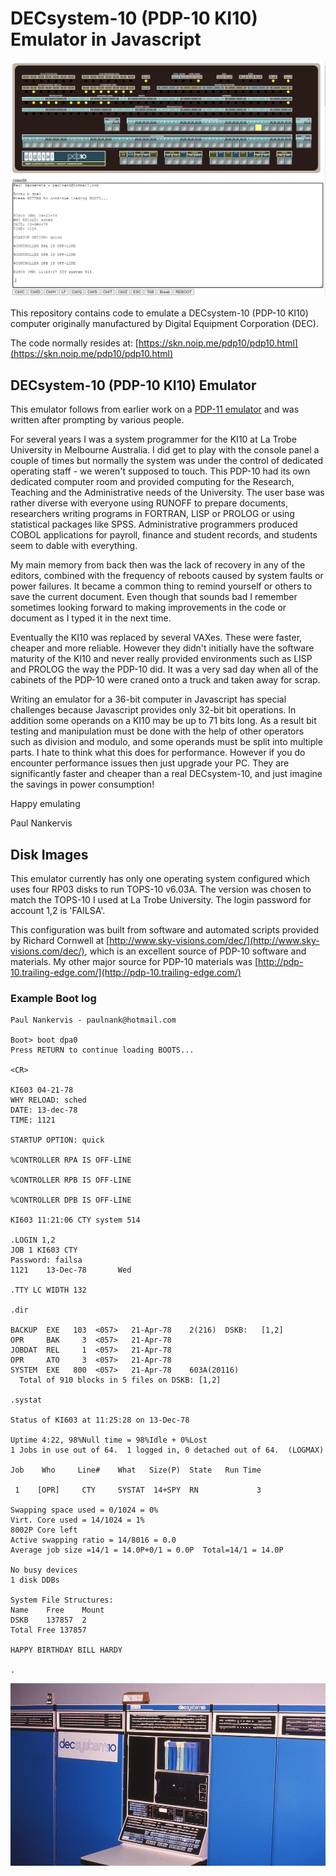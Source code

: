 # DECsystem-10 (PDP-10 KI10) Emulator in Javascript 

![alt text](./assets/pdp10-large.png)

This repository contains code to emulate a DECsystem-10 (PDP-10 KI10) computer originally manufactured by Digital Equipment Corporation (DEC).

The code normally resides at: [https://skn.noip.me/pdp10/pdp10.html](https://skn.noip.me/pdp10/pdp10.html)


## DECsystem-10 (PDP-10 KI10) Emulator

This emulator follows from earlier work on a [PDP-11 emulator](https://skn.noip.me/pdp11/) and was written after prompting by various people.

For several years I was a system programmer for the KI10 at La Trobe University in Melbourne Australia. I did get to play with the console panel a couple of times but normally the system was under the control of dedicated operating staff - we weren't supposed to touch. This PDP-10 had its own dedicated computer room and provided computing for the Research, Teaching and the Administrative needs of the University. The user base was rather diverse with everyone using RUNOFF to prepare documents, researchers writing programs in FORTRAN, LISP or PROLOG or using statistical packages like SPSS. Administrative programmers produced COBOL applications for payroll, finance and student records, and students seem to dable with everything.

My main memory from back then was the lack of recovery in any of the editors, combined with the frequency of reboots caused by system faults or power failures. It became a common thing to remind yourself or others to save the current document. Even though that sounds bad I remember sometimes looking forward to making improvements in the code or document as I typed it in the next time.

Eventually the KI10 was replaced by several VAXes. These were faster, cheaper and more reliable. However they didn't initially have the software maturity of the KI10 and never really provided environments such as LISP and PROLOG the way the PDP-10 did. It was a very sad day when all of the cabinets of the PDP-10 were craned onto a truck and taken away for scrap.

Writing an emulator for a 36-bit computer in Javascript has special challenges because Javascript provides only 32-bit bit operations. In addition some operands on a KI10 may be up to 71 bits long. As a result bit testing and manipulation must be done with the help of other operators such as division and modulo, and some operands must be split into multiple parts. I hate to think what this does for performance. However if you do encounter performance issues then just upgrade your PC. They are significantly faster and cheaper than a real DECsystem-10, and just imagine the savings in power consumption!

Happy emulating

Paul Nankervis



## Disk Images

This emulator currently has only one operating system configured which uses four RP03 disks to run TOPS-10 v6.03A. The version was chosen to match the TOPS-10 I used at La Trobe University. The login password for account 1,2 is 'FAILSA'.

This configuration was built from software and automated scripts provided by Richard Cornwell at [http://www.sky-visions.com/dec/](http://www.sky-visions.com/dec/), which is an excellent source of PDP-10 software and materials. My other major source for PDP-10 materials was [http://pdp-10.trailing-edge.com/](http://pdp-10.trailing-edge.com/)




### Example Boot log


```
Paul Nankervis - paulnank@hotmail.com

Boot> boot dpa0
Press RETURN to continue loading BOOTS...

<CR>

KI603 04-21-78
WHY RELOAD: sched
DATE: 13-dec-78
TIME: 1121

STARTUP OPTION: quick

%CONTROLLER RPA IS OFF-LINE

%CONTROLLER RPB IS OFF-LINE

%CONTROLLER DPB IS OFF-LINE

KI603 11:21:06 CTY system 514

.LOGIN 1,2
JOB 1 KI603 CTY
Password: failsa
1121    13-Dec-78       Wed

.TTY LC WIDTH 132

.dir

BACKUP  EXE   103  <057>   21-Apr-78    2(216)  DSKB:   [1,2]
OPR     BAK     3  <057>   21-Apr-78
JOBDAT  REL     1  <057>   21-Apr-78
OPR     ATO     3  <057>   21-Apr-78
SYSTEM  EXE   800  <057>   21-Apr-78    603A(20116)
  Total of 910 blocks in 5 files on DSKB: [1,2]

.systat

Status of KI603 at 11:25:28 on 13-Dec-78

Uptime 4:22, 98%Null time = 98%Idle + 0%Lost
1 Jobs in use out of 64.  1 logged in, 0 detached out of 64.  (LOGMAX)

Job    Who     Line#    What   Size(P)  State   Run Time

 1    [OPR]     CTY     SYSTAT  14+SPY  RN             3

Swapping space used = 0/1024 = 0%
Virt. Core used = 14/1024 = 1%
8002P Core left
Active swapping ratio = 14/8016 = 0.0
Average job size =14/1 = 14.0P+0/1 = 0.0P  Total=14/1 = 14.0P

No busy devices
1 disk DDBs

System File Structures:
Name    Free    Mount
DSKB    137857  2
Total Free 137857

HAPPY BIRTHDAY BILL HARDY

.
```


![alt text](./latrobe_ki10.jpg)